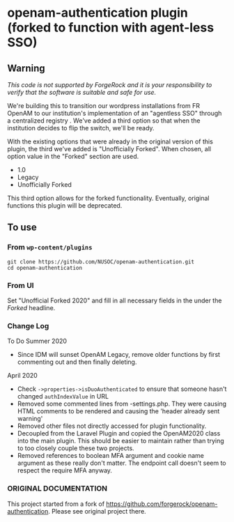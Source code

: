 # openam-authentication plugin (forked to function with agent-less SSO)

## Warning
*This code is not supported by ForgeRock and it is your responsibility to verify that the software is suitable and safe for use.*

We're building this to transition our wordpress installations from FR OpenAM to our institution's implementation of an "agentless SSO" through a centralized registry . We've added a third option so that when the institution decides to flip the switch, we'll be ready. 

With the existing options that were already in the original version of this plugin, the third we've added is "Unofficially Forked". When chosen, all option value in the "Forked" section are used. 

- 1.0
- Legacy
- Unofficially Forked 

This third option allows for the forked functionality. Eventually, original functions this plugin will be deprecated. 

## To use
### From `wp-content/plugins`
```
git clone https://github.com/NUSOC/openam-authentication.git
cd openam-authentication
```

### From UI
Set "Unofficial Forked 2020" and fill in all necessary fields in the under the *Forked* headline.  

### Change Log

To Do Summer 2020
- Since IDM will sunset OpenAM Legacy, remove older functions by first commenting out and then finally deleting. 

April 2020 
- Check `->properties->isDuoAuthenticated` to ensure that someone hasn't changed `authIndexValue` in URL
- Removed some commented lines from -settings.php. They were causing HTML comments to be rendered and causing the 'header already sent warning'
- Removed other files not directly accessed for plugin functionality. 
- Decoupled from the Laravel Plugin and copied the OpenAM2020 class into the main plugin. This should be easier to maintain rather than trying to too closely couple these two projects. 
- Removed references to boolean MFA argument and cookie name argument as these really don't matter. The endpoint call doesn't seem to respect the require MFA anyway. 







### ORIGINAL DOCUMENTATION
This project started from a fork of https://github.com/forgerock/openam-authentication. Please see original project there. 